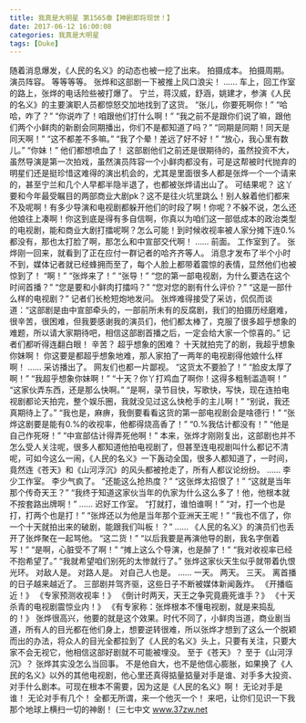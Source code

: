 ```yaml
---
title: 我真是大明星 第1565章【神剧即将现世！】
date: 2017-06-12 16:00:08
categories: 我真是大明星
tags: [Duke]
---
```


随着消息爆发，《人民的名义》的动态也被一挖了出来。
拍摄成本。
拍摄周期。
演员阵容。
等等等等。
张烨和这部剧一下被推上风口浪尖！
……
车上，回工作室的路上，张烨的电话险些被打爆了。
宁兰，蒋汉威，舒涵，姚建才，参演《人民的名义》的主要演职人员都惊怒交加地找到了这货。
“张儿，你要死啊你！”
“哈哈，咋了？”
“你说咋了！咱跟他们打什么啊！”
“我之前不是跟你们说了嘛，跟他们两个小鲜肉的新剧会同期播出，你们不是都知道了吗？”
“同期是同期！同天是同天啊！”
“这不都差不多嘛。”
“我了个晕！差远了好不好！”
“放心，我心里有数儿。”
“你妹！”
他们都想喷血了！
这部剧他们之前还是很期待的，虽然投资不大，虽然导演是第一次拍戏，虽然演员阵容一个小鲜肉都没有，可是这帮被时代抛弃的明星们还是挺珍惜这难得的演出机会的，尤其是里面很多人都是张烨一个一个请来的，甚至宁兰和几个人早都半隐半退了，也都被张烨请出山了。
可结果呢？
这丫要和今年最受瞩目的两部商业大剧pk？这不是往火坑里跳么！别人躲着他们都来不及呢啊！有多少导演和电视剧都躲开他们的时段了啊！你呢？不躲不说，怎么还他娘往上凑啊！你这到底是得有多自信啊，你真以为咱们这一部低成本的政治类型的电视剧，能和商业大剧打擂呢啊？怎么可能！到时候收视率被人家分摊下连0.%都没有，那也太打脸了啊，那怎么和中宣部交代啊！
……
前面。
工作室到了。
张烨刚一回来，就看到了正在应付一群记者的哈齐齐等人。
消息才发布了半个小时不到，媒体记者就已经蜂拥而至了，每个人脸上都带着震惊的表情，显然他们也被惊到了！
“啊！”
“张烨来了！”
“张导！”
“您的第一部电视剧，为什么要选在这个时间首播？”
“您是要和小鲜肉打擂吗？”
“您对您的剧有什么评价？”
“这是一部什么样的电视剧？”
记者们长枪短炮地发问。
张烨难得接受了采访，侃侃而谈道：“这部剧是由中宣部牵头的，一部前所未有的反腐剧，我们的拍摄历经磨难，很辛苦，很困难，但我要感谢我的演员们，他们都太棒了，克服了很多超乎想象的难题，所以请大家期待吧，相信这部剧首播之后，一定会给大家一个惊喜的。”
记者们都听得连翻白眼！
辛苦？
超乎想象的困难？
十天就拍完了的剧，我超乎想象你妹啊！
你这要是都超乎想象地难，那人家拍了一两年的电视剧得他娘什么样啊！
……
采访播出了。
网友们也都一片鄙视。
“这货太不要脸了！”
“脸皮太厚了啊！”
“我超乎想象你妹啊！”
“十天？你丫打鸡血了啊你！这得多粗制滥造啊！”
“这家伙弄东西，还是那么快啊。”
“是啊，录节目快，写歌快，写快，现在连拍电视剧都论天拍完，整个娱乐圈，我就没见过这么快枪手的主儿啊！”
“别说，我还真期待上了。”
“我也是，麻痹，我倒要看看这货的第一部电视剧会是啥德行！”
“张烨这剧要是能有0.%的收视率，他都得烧高香了！”
“0.%我估计都没有！”
“他是自己作死呀！”
“中宣部估计得弄死他啊！”
本来，张烨才刚刚复出，这部剧也并不怎么受人关注呢，很多人都知道他拍电视剧了，但甚至连电视剧叫什么都记不清呢，可如今这么一闹，《人民的名义》一下轰动全国，很多人都知道了，一时间，竟然连《苍天》和《山河浮沉》的风头都被抢走了，所有人都议论纷纷。
……
李少工作室。
李少气疯了。
“还能这么抢热度？”
“这张烨太招恨了！”
“这就是当年那个传奇天王？”
“我终于知道这家伙当年的仇家为什么这么多了！他，他根本就不按套路出牌啊！”
……
迟好工作室。
“打就打，谁怕谁啊！”
“对，打一个也是打，打两个也是打！”
“张烨还以为他是当年那个亚洲天王呢！”
“我也不信了，你一个十天就拍出来的破剧，能跟我们叫板！？”
……
《人民的名义》的演员们也丢开了张烨聚在一起骂他。
“这二货！”
“以后我要是再演他导的剧，我名字倒着写！”
“是啊，心脏受不了啊！”
“摊上这么个导演，也是醉了！”
“我对收视率已经不抱希望了。”
“我就希望咱们别死的太惨就行了。”
张烨这家伙天生似乎就带着仇恨光环。
对敌人是。
对路人是。
对自己人也是。
……
一天。
两天。
三天。
离首播的日子越来越近了。
三部剧并驾齐驱，这些日子不断被媒体新闻轰炸。
《开播临近！》
《专家预测收视率！》
《倒计时两天，天王之争究竟鹿死谁手？》
《十天杀青的电视剧震惊业内！》
《有专家称：张烨根本不懂电视剧，就是来捣乱的！》
张烨很高兴，他要的就是这个效果。时代不同了，小鲜肉当道，商业剧当道，所有人的目光都在他们身上，想要逆转很难，所以张烨才想到了这么一个脱颖而出的办法，将众人的目光全都拉到了《人民的名义》头上，只要有关注，只要大家不会无视它，他相信这部好剧就不可能被埋没。
至于《苍天》？
至于《山河浮沉》？
张烨其实没怎么当回事。
不是他自大，也不是他信心膨胀，如果换了《人民的名义》以外的其他电视剧，他心里还真得掂量掂量对手是谁、对手多大投资、对手什么剧本。可现在根本不需要，因为这是《人民的名义》啊！
无论对手是谁！
无论对手有几个！
全都无所谓，来一个他灭一个！
来吧，让你们见识一下我那个地球上横扫一切的神剧！
(三七中文 www.37zw.net